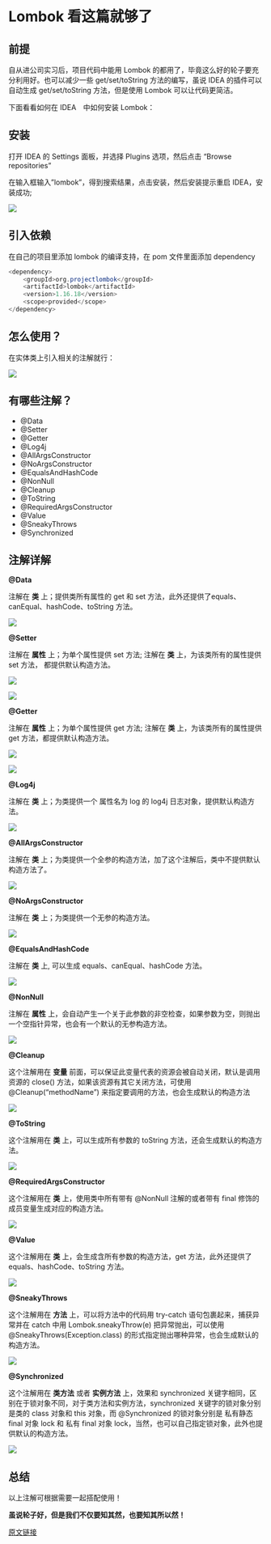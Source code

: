 # Lombok 看这篇就够了

## 前提

自从进公司实习后，项目代码中能用 Lombok 的都用了，毕竟这么好的轮子要充分利用好。也可以减少一些 get/set/toString 方法的编写，虽说 IDEA 的插件可以自动生成 get/set/toString 方法，但是使用 Lombok 可以让代码更简洁。  

下面看看如何在 IDEA　中如何安装 Lombok：

## 安装

打开 IDEA 的 Settings 面板，并选择 Plugins 选项，然后点击 “Browse repositories”

在输入框输入”lombok”，得到搜索结果，点击安装，然后安装提示重启 IDEA，安装成功;

![](https://pic3.zhimg.com/80/v2-32d671893de715b5f04f493a4b2ff62e_720w.webp)

## 引入依赖

在自己的项目里添加 lombok 的编译支持，在 pom 文件里面添加 dependency

```java
<dependency>
    <groupId>org.projectlombok</groupId>
    <artifactId>lombok</artifactId>
    <version>1.16.18</version>
    <scope>provided</scope>
</dependency>
```

## 怎么使用？

在实体类上引入相关的注解就行：

![](https://pic1.zhimg.com/80/v2-0167dbf9934f80facd014194dda26494_720w.webp)

## 有哪些注解？

- @Data
- @Setter
- @Getter
- @Log4j
- @AllArgsConstructor
- @NoArgsConstructor
- @EqualsAndHashCode
- @NonNull
- @Cleanup
- @ToString
- @RequiredArgsConstructor
- @Value
- @SneakyThrows
- @Synchronized

## 注解详解

**@Data**

注解在 **类** 上；提供类所有属性的 get 和 set 方法，此外还提供了equals、canEqual、hashCode、toString 方法。

![](https://pic4.zhimg.com/80/v2-9b36bb6fd37372cee213b118d7e26c7b_720w.webp)

**@Setter**

注解在 **属性** 上；为单个属性提供 set 方法; 注解在 **类** 上，为该类所有的属性提供 set 方法， 都提供默认构造方法。

![](https://pic2.zhimg.com/80/v2-12139fea446022a1986ba2042f886a7d_720w.webp)

![](https://pic3.zhimg.com/80/v2-994e89f3c9c6976b05e345fcd0848692_720w.webp)

**@Getter**

注解在 **属性** 上；为单个属性提供 get 方法; 注解在 **类** 上，为该类所有的属性提供 get 方法，都提供默认构造方法。

![](https://pic3.zhimg.com/80/v2-18149a8d23a4e3673b9441b198a1f976_720w.webp)

![](https://pic4.zhimg.com/80/v2-2cb156b6d93198d271f2ff4bca1c21ff_720w.webp)

**@Log4j**

注解在 **类** 上；为类提供一个 属性名为 log 的 log4j 日志对象，提供默认构造方法。

![](https://pic1.zhimg.com/80/v2-ce28a344baae222aa0c4ea0b84461000_720w.webp)

**@AllArgsConstructor**

注解在 **类** 上；为类提供一个全参的构造方法，加了这个注解后，类中不提供默认构造方法了。

![](https://pic4.zhimg.com/80/v2-31bca5c4da7e9c475bade1eaa400802f_720w.webp)

**@NoArgsConstructor**

注解在 **类** 上；为类提供一个无参的构造方法。

![](https://pic2.zhimg.com/80/v2-518a849c9d5fffde690b2a801e951275_720w.webp)

**@EqualsAndHashCode**

注解在 **类** 上, 可以生成 equals、canEqual、hashCode 方法。

![](https://pic1.zhimg.com/80/v2-6bddfeaa77e8dd29b05bb8b499da65f4_720w.webp)

**@NonNull**

注解在 **属性** 上，会自动产生一个关于此参数的非空检查，如果参数为空，则抛出一个空指针异常，也会有一个默认的无参构造方法。

![](https://pic2.zhimg.com/80/v2-268671034ed3141e117c99f055a3f2ad_720w.webp)

**@Cleanup**

这个注解用在 **变量** 前面，可以保证此变量代表的资源会被自动关闭，默认是调用资源的 close() 方法，如果该资源有其它关闭方法，可使用 @Cleanup(“methodName”) 来指定要调用的方法，也会生成默认的构造方法

![](https://pic3.zhimg.com/80/v2-6408e68a5f77eba5add53abe3ee8abf2_720w.webp)

**@ToString**

这个注解用在 **类** 上，可以生成所有参数的 toString 方法，还会生成默认的构造方法。

![](https://pic1.zhimg.com/80/v2-28b29cc1b5940f31de246e719cfcd9e8_720w.webp)

**@RequiredArgsConstructor**

这个注解用在 **类** 上，使用类中所有带有 @NonNull 注解的或者带有 final 修饰的成员变量生成对应的构造方法。

![](https://pic3.zhimg.com/80/v2-866a42cd03707c5095b44721be5e17ba_720w.webp)

**@Value**

这个注解用在 **类** 上，会生成含所有参数的构造方法，get 方法，此外还提供了equals、hashCode、toString 方法。

![](https://pic1.zhimg.com/80/v2-159c62a7a9f545505246939abe6cfcc0_720w.webp)

**@SneakyThrows**

这个注解用在 **方法** 上，可以将方法中的代码用 try-catch 语句包裹起来，捕获异常并在 catch 中用 Lombok.sneakyThrow(e) 把异常抛出，可以使用 @SneakyThrows(Exception.class) 的形式指定抛出哪种异常，也会生成默认的构造方法。

![](https://pic3.zhimg.com/80/v2-2cd23582188406e3301a318d37bfa426_720w.webp)

**@Synchronized**

这个注解用在 **类方法** 或者 **实例方法** 上，效果和 synchronized 关键字相同，区别在于锁对象不同，对于类方法和实例方法，synchronized 关键字的锁对象分别是类的 class 对象和 this 对象，而 @Synchronized 的锁对象分别是 私有静态 final 对象 lock 和 私有 final 对象 lock，当然，也可以自己指定锁对象，此外也提供默认的构造方法。

![](https://pic4.zhimg.com/80/v2-7f38c354c3ca8ba9205ecbcaae04d1d3_720w.webp)

## 总结

以上注解可根据需要一起搭配使用！

**虽说轮子好，但是我们不仅要知其然，也要知其所以然！**

[原文链接](https://zhuanlan.zhihu.com/p/32779910)
